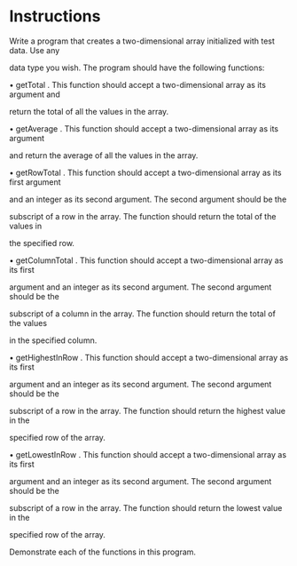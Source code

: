# Instructions  
Write a program that creates a two-dimensional array initialized with test data. Use any

data type you wish. The program should have the following functions:

• getTotal . This function should accept a two-dimensional array as its argument and

return the total of all the values in the array.

• getAverage . This function should accept a two-dimensional array as its argument

and return the average of all the values in the array.

• getRowTotal . This function should accept a two-dimensional array as its first argument

and an integer as its second argument. The second argument should be the

subscript of a row in the array. The function should return the total of the values in

the specified row.

• getColumnTotal . This function should accept a two-dimensional array as its first

argument and an integer as its second argument. The second argument should be the

subscript of a column in the array. The function should return the total of the values

in the specified column.

• getHighestInRow . This function should accept a two-dimensional array as its first

argument and an integer as its second argument. The second argument should be the

subscript of a row in the array. The function should return the highest value in the

specified row of the array.

• getLowestInRow . This function should accept a two-dimensional array as its first

argument and an integer as its second argument. The second argument should be the

subscript of a row in the array. The function should return the lowest value in the

specified row of the array.

Demonstrate each of the functions in this program.